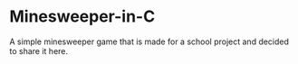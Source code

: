 # Minesweeper-in-C
A simple minesweeper game that is made for a school project and decided to share it here.

